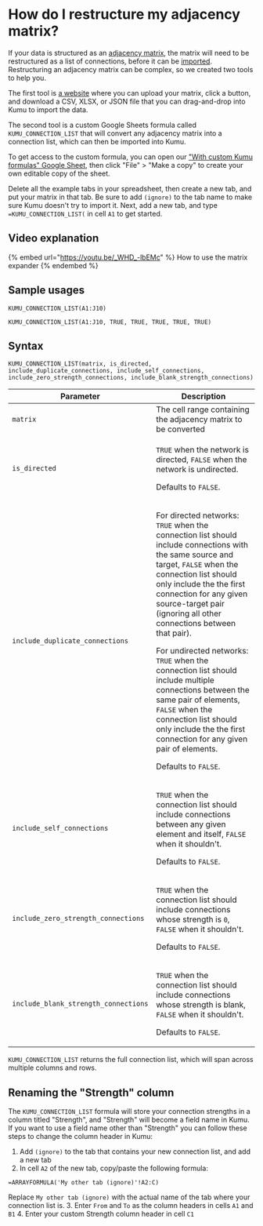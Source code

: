 # How do I restructure my adjacency matrix?

If your data is structured as an [adjacency matrix](https://en.wikipedia.org/wiki/Adjacency\_matrix), the matrix will need to be restructured as a list of connections, before it can be [imported](../guides/import/). Restructuring an adjacency matrix can be complex, so we created two tools to help you.

The first tool is [a website](https://matrix-expander.netlify.com/) where you can upload your matrix, click a button, and download a CSV, XLSX, or JSON file that you can drag-and-drop into Kumu to import the data.

The second tool is a custom Google Sheets formula called `KUMU_CONNECTION_LIST` that will convert any adjacency matrix into a connection list, which can then be imported into Kumu.

To get access to the custom formula, you can open our ["With custom Kumu formulas" Google Sheet](https://docs.google.com/spreadsheets/d/1qRhkn6qECtBaAncWykMa0hAG97jPK6q\_bODrwntqze8/edit?usp=sharing), then click "File" > "Make a copy" to create your own editable copy of the sheet.

Delete all the example tabs in your spreadsheet, then create a new tab, and put your matrix in that tab. Be sure to add `(ignore)` to the tab name to make sure Kumu doesn't try to import it. Next, add a new tab, and type `=KUMU_CONNECTION_LIST(` in cell `A1` to get started.

## Video explanation

{% embed url="https://youtu.be/_WHD_-lbEMc" %}
How to use the matrix expander
{% endembed %}

## Sample usages

`KUMU_CONNECTION_LIST(A1:J10)`

`KUMU_CONNECTION_LIST(A1:J10, TRUE, TRUE, TRUE, TRUE, TRUE)`

## Syntax

`KUMU_CONNECTION_LIST(matrix, is_directed, include_duplicate_connections, include_self_connections, include_zero_strength_connections, include_blank_strength_connections)`

| Parameter                            | Description                                                                                                                                                                                                                                                                                                                                                                                                                                                                                                                                                                                                                        |
| ------------------------------------ | ---------------------------------------------------------------------------------------------------------------------------------------------------------------------------------------------------------------------------------------------------------------------------------------------------------------------------------------------------------------------------------------------------------------------------------------------------------------------------------------------------------------------------------------------------------------------------------------------------------------------------------- |
| `matrix`                             | The cell range containing the adjacency matrix to be converted                                                                                                                                                                                                                                                                                                                                                                                                                                                                                                                                                                     |
| `is_directed`                        | <p><code>TRUE</code> when the network is directed, <code>FALSE</code> when the network is undirected.</p><p>Defaults to <code>FALSE</code>.</p>                                                                                                                                                                                                                                                                                                                                                                                                                                                                                    |
| `include_duplicate_connections`      | <p>For directed networks: <code>TRUE</code> when the connection list should include connections with the same source and target, <code>FALSE</code> when the connection list should only include the the first connection for any given source-target pair (ignoring all other connections between that pair).</p><p>For undirected networks: <code>TRUE</code> when the connection list should include multiple connections between the same pair of elements, <code>FALSE</code> when the connection list should only include the the first connection for any given pair of elements.</p><p>Defaults to <code>FALSE</code>.</p> |
| `include_self_connections`           | <p><code>TRUE</code> when the connection list should include connections between any given element and itself, <code>FALSE</code> when it shouldn't.</p><p>Defaults to <code>FALSE</code>.</p>                                                                                                                                                                                                                                                                                                                                                                                                                                     |
| `include_zero_strength_connections`  | <p><code>TRUE</code> when the connection list should include connections whose strength is <code>0</code>, <code>FALSE</code> when it shouldn't.</p><p>Defaults to <code>FALSE</code>.</p>                                                                                                                                                                                                                                                                                                                                                                                                                                         |
| `include_blank_strength_connections` | <p><code>TRUE</code> when the connection list should include connections whose strength is blank, <code>FALSE</code> when it shouldn't.</p><p>Defaults to <code>FALSE</code>.</p>                                                                                                                                                                                                                                                                                                                                                                                                                                                  |

`KUMU_CONNECTION_LIST` returns the full connection list, which will span across multiple columns and rows.

## Renaming the "Strength" column

The `KUMU_CONNECTION_LIST` formula will store your connection strengths in a column titled "Strength", and "Strength" will become a field name in Kumu. If you want to use a field name other than "Strength" you can follow these steps to change the column header in Kumu:

1. Add `(ignore)` to the tab that contains your new connection list, and add a new tab
2. In cell `A2` of the new tab, copy/paste the following formula:

```
=ARRAYFORMULA('My other tab (ignore)'!A2:C)
```

Replace `My other tab (ignore)` with the actual name of the tab where your connection list is. 3. Enter `From` and `To` as the column headers in cells `A1` and `B1` 4. Enter your custom Strength column header in cell `C1`
